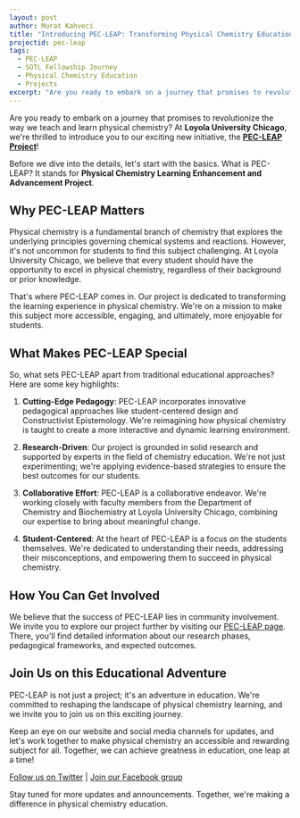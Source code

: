 ```yaml
---
layout: post
author: Murat Kahveci
title: "Introducing PEC-LEAP: Transforming Physical Chemistry Education"
projectid: pec-leap
tags: 
  - PEC-LEAP
  - SOTL Fellowship Journey
  - Physical Chemistry Education
  - Projects
excerpt: "Are you ready to embark on a journey that promises to revolutionize the way we teach and learn physical chemistry? At Loyola University Chicago, we're thrilled to introduce you to our exciting new initiative, the PEC-LEAP Project!"
---
```


Are you ready to embark on a journey that promises to revolutionize the way we teach and learn physical chemistry? At **Loyola University Chicago**, we're thrilled to introduce you to our exciting new initiative, the **[PEC-LEAP Project](/lhu)**!

Before we dive into the details, let's start with the basics. What is PEC-LEAP? It stands for **Physical Chemistry Learning Enhancement and Advancement Project**.

## Why PEC-LEAP Matters

Physical chemistry is a fundamental branch of chemistry that explores the underlying principles governing chemical systems and reactions. However, it's not uncommon for students to find this subject challenging. At Loyola University Chicago, we believe that every student should have the opportunity to excel in physical chemistry, regardless of their background or prior knowledge.

That's where PEC-LEAP comes in. Our project is dedicated to transforming the learning experience in physical chemistry. We're on a mission to make this subject more accessible, engaging, and ultimately, more enjoyable for students.

## What Makes PEC-LEAP Special

So, what sets PEC-LEAP apart from traditional educational approaches? Here are some key highlights:

1. **Cutting-Edge Pedagogy**: PEC-LEAP incorporates innovative pedagogical approaches like student-centered design and Constructivist Epistemology. We're reimagining how physical chemistry is taught to create a more interactive and dynamic learning environment.

2. **Research-Driven**: Our project is grounded in solid research and supported by experts in the field of chemistry education. We're not just experimenting; we're applying evidence-based strategies to ensure the best outcomes for our students.

3. **Collaborative Effort**: PEC-LEAP is a collaborative endeavor. We're working closely with faculty members from the Department of Chemistry and Biochemistry at Loyola University Chicago, combining our expertise to bring about meaningful change.

4. **Student-Centered**: At the heart of PEC-LEAP is a focus on the students themselves. We're dedicated to understanding their needs, addressing their misconceptions, and empowering them to succeed in physical chemistry.

## How You Can Get Involved

We believe that the success of PEC-LEAP lies in community involvement. We invite you to explore our project further by visiting our [PEC-LEAP page](/lhu). There, you'll find detailed information about our research phases, pedagogical frameworks, and expected outcomes.

## Join Us on this Educational Adventure

PEC-LEAP is not just a project; it's an adventure in education. We're committed to reshaping the landscape of physical chemistry learning, and we invite you to join us on this exciting journey.

Keep an eye on our website and social media channels for updates, and let's work together to make physical chemistry an accessible and rewarding subject for all. Together, we can achieve greatness in education, one leap at a time!

[Follow us on Twitter](https://twitter.com/iMuratKahveci) | [Join our Facebook group](https://www.facebook.com/groups/pecleap/)

Stay tuned for more updates and announcements. Together, we're making a difference in physical chemistry education.
